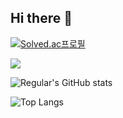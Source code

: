 ## Hi there 👋

[![Solved.ac프로필](http://mazassumnida.wtf/api/v2/generate_badge?boj=regular_kim)](https://solved.ac/regular_kim)

<img src="http://mazandi.herokuapp.com/api?handle=regular_kim&theme=dark"/>

![Regular's GitHub stats](https://github-readme-stats.vercel.app/api?username=kimregular&show_icons=true&theme=dark)

![Top Langs](https://github-readme-stats.vercel.app/api/top-langs/?username=kimregular&layout=compact)
